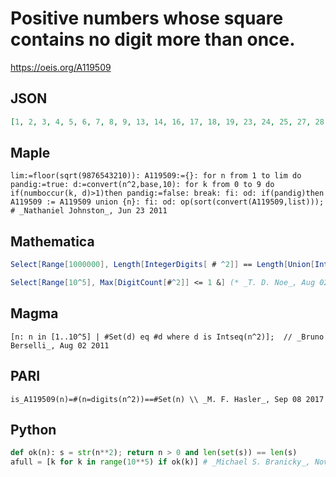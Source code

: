 # Positive numbers whose square contains no digit more than once\.
https://oeis.org/A119509
## JSON
```JSON
[1, 2, 3, 4, 5, 6, 7, 8, 9, 13, 14, 16, 17, 18, 19, 23, 24, 25, 27, 28, 29, 31, 32, 33, 36, 37, 42, 43, 44, 48, 49, 51, 52, 53, 54, 55, 57, 59, 61, 64, 66, 69, 71, 72, 73, 74, 78, 79, 82, 84, 86, 87, 89, 93, 95, 96, 98, 99, 113, 116, 117, 118, 124, 126, 128, 133]
```
## Maple
```Maple
lim:=floor(sqrt(9876543210)): A119509:={}: for n from 1 to lim do pandig:=true: d:=convert(n^2,base,10): for k from 0 to 9 do if(numboccur(k, d)>1)then pandig:=false: break: fi: od: if(pandig)then A119509 := A119509 union {n}: fi: od: op(sort(convert(A119509,list))); # _Nathaniel Johnston_, Jun 23 2011
```
## Mathematica
```Mathematica
Select[Range[1000000], Length[IntegerDigits[ # ^2]] == Length[Union[IntegerDigits[ # ^2]]] &] (* _Tanya Khovanova_, May 29 2007 *)
```
```Mathematica
Select[Range[10^5], Max[DigitCount[#^2]] <= 1 &] (* _T. D. Noe_, Aug 02 2011 *)
```
## Magma
```Magma
[n: n in [1..10^5] | #Set(d) eq #d where d is Intseq(n^2)];  // _Bruno Berselli_, Aug 02 2011
```
## PARI
```PARI
is_A119509(n)=#(n=digits(n^2))==#Set(n) \\ _M. F. Hasler_, Sep 08 2017
```
## Python
```Python
def ok(n): s = str(n**2); return n > 0 and len(set(s)) == len(s)
afull = [k for k in range(10**5) if ok(k)] # _Michael S. Branicky_, Nov 27 2022
```
